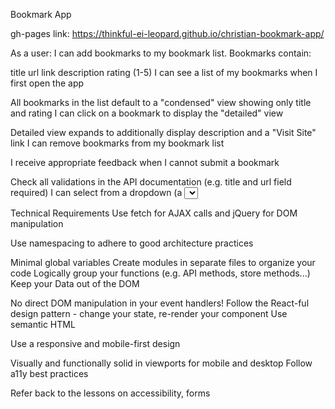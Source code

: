 Bookmark App

gh-pages link:  https://thinkful-ei-leopard.github.io/christian-bookmark-app/

As a user:
I can add bookmarks to my bookmark list. Bookmarks contain:

title
url link
description
rating (1-5)
I can see a list of my bookmarks when I first open the app

All bookmarks in the list default to a "condensed" view showing only title and rating
I can click on a bookmark to display the "detailed" view

Detailed view expands to additionally display description and a "Visit Site" link
I can remove bookmarks from my bookmark list

I receive appropriate feedback when I cannot submit a bookmark

Check all validations in the API documentation (e.g. title and url field required)
I can select from a dropdown (a <select> element) a "minimum rating" to filter the list by all bookmarks rated at or above the chosen selection

Technical Requirements
Use fetch for AJAX calls and jQuery for DOM manipulation

Use namespacing to adhere to good architecture practices

Minimal global variables
Create modules in separate files to organize your code
Logically group your functions (e.g. API methods, store methods...)
Keep your Data out of the DOM

No direct DOM manipulation in your event handlers!
Follow the React-ful design pattern - change your state, re-render your component
Use semantic HTML

Use a responsive and mobile-first design

Visually and functionally solid in viewports for mobile and desktop
Follow a11y best practices

Refer back to the lessons on accessibility, forms
